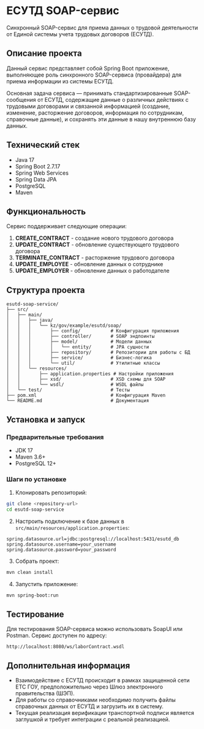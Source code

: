 # ЕСУТД SOAP-сервис

Синхронный SOAP-сервис для приема данных о трудовой деятельности от Единой системы учета трудовых договоров (ЕСУТД).

## Описание проекта

Данный сервис представляет собой Spring Boot приложение, выполняющее роль синхронного SOAP-сервиса (провайдера) для приема информации из системы ЕСУТД. 

Основная задача сервиса — принимать стандартизированные SOAP-сообщения от ЕСУТД, содержащие данные о различных действиях с трудовыми договорами и связанной информацией (создание, изменение, расторжение договоров, информация по сотрудникам, справочные данные), и сохранять эти данные в нашу внутреннюю базу данных.

## Технический стек

- Java 17
- Spring Boot 2.7.17
- Spring Web Services
- Spring Data JPA
- PostgreSQL
- Maven

## Функциональность

Сервис поддерживает следующие операции:

1. **CREATE_CONTRACT** - создание нового трудового договора
2. **UPDATE_CONTRACT** - обновление существующего трудового договора
3. **TERMINATE_CONTRACT** - расторжение трудового договора
4. **UPDATE_EMPLOYEE** - обновление данных о сотруднике
5. **UPDATE_EMPLOYER** - обновление данных о работодателе

## Структура проекта

```
esutd-soap-service/
├── src/
│   ├── main/
│   │   ├── java/
│   │   │   └── kz/gov/example/esutd/soap/
│   │   │       ├── config/           # Конфигурация приложения
│   │   │       ├── controller/       # SOAP эндпоинты
│   │   │       ├── model/            # Модели данных
│   │   │       │   └── entity/       # JPA сущности
│   │   │       ├── repository/       # Репозитории для работы с БД
│   │   │       ├── service/          # Бизнес-логика
│   │   │       └── util/             # Утилитные классы
│   │   └── resources/
│   │       ├── application.properties # Настройки приложения
│   │       ├── xsd/                  # XSD схемы для SOAP
│   │       └── wsdl/                 # WSDL файлы
│   └── test/                         # Тесты
├── pom.xml                           # Конфигурация Maven
└── README.md                         # Документация
```

## Установка и запуск

### Предварительные требования

- JDK 17
- Maven 3.6+
- PostgreSQL 12+

### Шаги по установке

1. Клонировать репозиторий:
```bash
git clone <repository-url>
cd esutd-soap-service
```

2. Настроить подключение к базе данных в `src/main/resources/application.properties`:
```properties
spring.datasource.url=jdbc:postgresql://localhost:5431/esutd_db
spring.datasource.username=your_username
spring.datasource.password=your_password
```

3. Собрать проект:
```bash
mvn clean install
```

4. Запустить приложение:
```bash
mvn spring-boot:run
```

## Тестирование

Для тестирования SOAP-сервиса можно использовать SoapUI или Postman. Сервис доступен по адресу:
```
http://localhost:8080/ws/laborContract.wsdl
```

## Дополнительная информация

- Взаимодействие с ЕСУТД происходит в рамках защищенной сети ЕТС ГОУ, предположительно через Шлюз электронного правительства (ШЭП).
- Для работы со справочниками необходимо получить файлы справочных данных от ЕСУТД и загрузить их в систему.
- Текущая реализация верификации транспортной подписи является заглушкой и требует интеграции с реальной реализацией.
